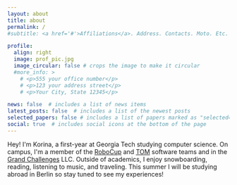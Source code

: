 ```yaml
---
layout: about
title: about
permalink: /
#subtitle: <a href='#'>Affiliations</a>. Address. Contacts. Moto. Etc.

profile:
  align: right
  image: prof_pic.jpg
  image_circular: false # crops the image to make it circular
  #more_info: >
    # <p>555 your office number</p>
    # <p>123 your address street</p>
    # <p>Your City, State 12345</p>

news: false  # includes a list of news items
latest_posts: false  # includes a list of the newest posts
selected_papers: false # includes a list of papers marked as "selected={true}"
social: true  # includes social icons at the bottom of the page
---
```


Hey! I'm Korina, a first-year at Georgia Tech studying computer science. On campus, I'm a member of the [RoboCup](https://robojackets.org/teams/robocup/) and [TOM](https://tomglobal.org/about) software teams and in the [Grand Challenges](https://grandchallenges.gatech.edu/) LLC. Outside of academics, I enjoy snowboarding, reading, listening to music, and traveling. This summer I will be studying abroad in Berlin so stay tuned to see my experiences!


